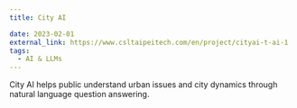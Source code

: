 ```yaml
---
title: City AI

date: 2023-02-01
external_link: https://www.csltaipeitech.com/en/project/cityai-t-ai-1
tags:
  - AI & LLMs
---
```


City AI helps public understand urban issues and city dynamics through natural language question answering.

<!--more-->

